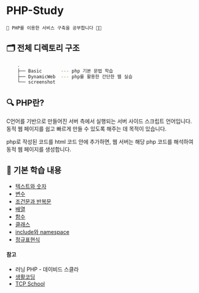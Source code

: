 # PHP-Study

    🌱 PHP를 이용한 서비스 구축을 공부합니다 👩‍💻

## 🗂 전체 디렉토리 구조  

```zsh
    .
    ├── Basic       --- php 기본 문법 학습
    ├── DynamicWeb  --- php를 활용한 간단한 웹 실습
    └── screenshot
```

## 🔍 PHP란?

C언어를 기반으로 만들어진 서버 측에서 실행되는 서버 사이드 스크립트 언어입니다.
동적 웹 페이지를 쉽고 빠르게 만들 수 있도록 해주는 데 목적이 있습니다.

php로 작성된 코드를 html 코드 안에 추가하면, 웹 서버는 해당 php 코드를 해석하여 동적 웹 페이지를 생성합니다.

## 📝 기본 학습 내용

* [텍스트와 숫자](./Basic/TxtAndNum.md)
* [변수](./Basic/Variable.md)
* [조건문과 반복문](./Basic/Statement.md)
* [배열](./Basic/Array.md)
* [함수](./Basic/Function.md)
* [클래스](./Basic/Class.md)
* [include와 namespace](./Basic/IncludeAndNamespace.md)
* [정규표현식](./Basic/RegularExpression.md)

#### 참고

* 러닝 PHP - 데이비드 스클라
* [생활코딩](https://opentutorials.org/course/62/5117)
* [TCP School](http://tcpschool.com/php/intro)
